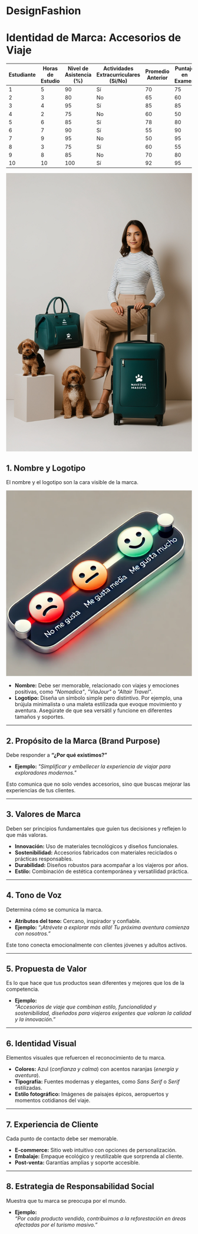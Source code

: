 # DesignFashion

# Identidad de Marca: Accesorios de Viaje

| Estudiante | Horas de Estudio | Nivel de Asistencia (%) | Actividades Extracurriculares (Sí/No) | Promedio Anterior | Puntaje en Examen |
|------------|------------------|--------------------------|---------------------------------------|-------------------|-------------------|
| 1          | 5                | 90                       | Sí                                    | 70                | 75                |
| 2          | 3                | 80                       | No                                    | 65                | 60                |
| 3          | 4                | 95                       | Sí                                    | 85                | 85                |
| 4          | 2                | 75                       | No                                    | 60                | 50                |
| 5          | 6                | 85                       | Sí                                    | 78                | 80                |
| 6          | 7                | 90                       | Sí                                    | 55                | 90                |
| 7          | 9                | 95                       | No                                    | 50                | 95                |
| 8          | 3                | 75                       | Sí                                    | 60                | 55                |
| 9          | 8                | 85                       | No                                    | 70                | 80                |
| 10         | 10               | 100                      | Sí                                    | 92                | 95                |


<img src="https://github.com/Scr1ptechnick/DesignFashion/blob/main/Dama_con_maletas_DesignFashion.jpg?raw=true" />


## 1. Nombre y Logotipo
El nombre y el logotipo son la cara visible de la marca.

![Imagen Moda](https://raw.githubusercontent.com/Scr1ptechnick/DesignFashion/refs/heads/main/Prueba_DesignFashion.webp)


- **Nombre:** Debe ser memorable, relacionado con viajes y emociones positivas, como *"Nomadica"*, *"ViaJour"* o *"Altair Travel"*.
- **Logotipo:** Diseña un símbolo simple pero distintivo. Por ejemplo, una brújula minimalista o una maleta estilizada que evoque movimiento y aventura. Asegúrate de que sea versátil y funcione en diferentes tamaños y soportes.

---

## 2. Propósito de la Marca (Brand Purpose)
Debe responder a **“¿Por qué existimos?”**

- **Ejemplo:** *"Simplificar y embellecer la experiencia de viajar para exploradores modernos."*

Esto comunica que no solo vendes accesorios, sino que buscas mejorar las experiencias de tus clientes.

---

## 3. Valores de Marca
Deben ser principios fundamentales que guíen tus decisiones y reflejen lo que más valoras.

- **Innovación:** Uso de materiales tecnológicos y diseños funcionales.
- **Sostenibilidad:** Accesorios fabricados con materiales reciclados o prácticas responsables.
- **Durabilidad:** Diseños robustos para acompañar a los viajeros por años.
- **Estilo:** Combinación de estética contemporánea y versatilidad práctica.

---

## 4. Tono de Voz
Determina cómo se comunica la marca.

- **Atributos del tono:** Cercano, inspirador y confiable.
- **Ejemplo:** *“¡Atrévete a explorar más allá! Tu próxima aventura comienza con nosotros.”*

Este tono conecta emocionalmente con clientes jóvenes y adultos activos.

---

## 5. Propuesta de Valor
Es lo que hace que tus productos sean diferentes y mejores que los de la competencia.

- **Ejemplo:**  
  *“Accesorios de viaje que combinan estilo, funcionalidad y sostenibilidad, diseñados para viajeros exigentes que valoran la calidad y la innovación.”*

---

## 6. Identidad Visual
Elementos visuales que refuercen el reconocimiento de tu marca.

- **Colores:** Azul (*confianza y calma*) con acentos naranjas (*energía y aventura*).
- **Tipografía:** Fuentes modernas y elegantes, como *Sans Serif* o *Serif* estilizadas.
- **Estilo fotográfico:** Imágenes de paisajes épicos, aeropuertos y momentos cotidianos del viaje.

---

## 7. Experiencia de Cliente
Cada punto de contacto debe ser memorable.

- **E-commerce:** Sitio web intuitivo con opciones de personalización.
- **Embalaje:** Empaque ecológico y reutilizable que sorprenda al cliente.
- **Post-venta:** Garantías amplias y soporte accesible.

---

## 8. Estrategia de Responsabilidad Social
Muestra que tu marca se preocupa por el mundo.

- **Ejemplo:**  
  *“Por cada producto vendido, contribuimos a la reforestación en áreas afectadas por el turismo masivo.”*
